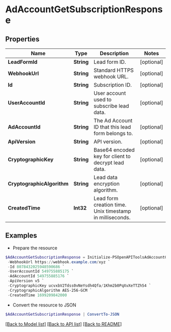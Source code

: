 # AdAccountGetSubscriptionResponse
## Properties

Name | Type | Description | Notes
------------ | ------------- | ------------- | -------------
**LeadFormId** | **String** | Lead form ID. | [optional] 
**WebhookUrl** | **String** | Standard HTTPS webhook URL. | [optional] 
**Id** | **String** | Subscription ID. | [optional] 
**UserAccountId** | **String** | User account used to subscribe lead data. | [optional] 
**AdAccountId** | **String** | The Ad Account ID that this lead form belongs to. | [optional] 
**ApiVersion** | **String** | API version. | [optional] 
**CryptographicKey** | **String** | Base64 encoded key for client to decrypt lead data. | [optional] 
**CryptographicAlgorithm** | **String** | Lead data encryption algorithm. | [optional] 
**CreatedTime** | **Int32** | Lead form creation time. Unix timestamp in milliseconds. | [optional] 

## Examples

- Prepare the resource
```powershell
$AdAccountGetSubscriptionResponse = Initialize-PSOpenAPIToolsAdAccountGetSubscriptionResponse  -LeadFormId 383791336903426390 `
 -WebhookUrl https://webhook.example.com/xyz `
 -Id 8078432025948590686 `
 -UserAccountId 549755885175 `
 -AdAccountId 549755885176 `
 -ApiVersion v5 `
 -CryptographicKey ucvxbV2Tdss0vNeYsdh4Qfa/1Khm2b0PqXvXeTTZh54 `
 -CryptographicAlgorithm AES-256-GCM `
 -CreatedTime 1699209842000
```

- Convert the resource to JSON
```powershell
$AdAccountGetSubscriptionResponse | ConvertTo-JSON
```

[[Back to Model list]](../README.md#documentation-for-models) [[Back to API list]](../README.md#documentation-for-api-endpoints) [[Back to README]](../README.md)

